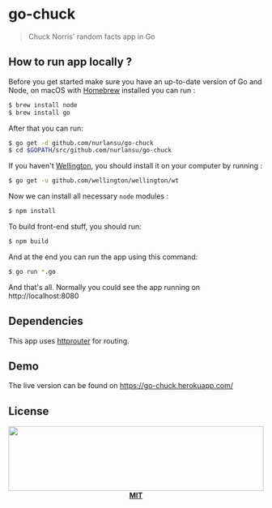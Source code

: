 # go-chuck

> Chuck Norris' random facts app in Go

## How to run app locally ?

Before you get started make sure you have an up-to-date version of Go and Node, on macOS with [Homebrew][brew] installed you can run :

```bash
$ brew install node
$ brew install go
```

After that you can run:

```bash
$ go get -d github.com/nurlansu/go-chuck
$ cd $GOPATH/src/github.com/nurlansu/go-chuck
```

If you haven't [Wellington][wt], you should install it on your computer by running :

```bash
$ go get -u github.com/wellington/wellington/wt
```

Now we can install all necessary `node` modules :

```bash
$ npm install
```

To build front-end stuff, you should run:

```bash
$ npm build
```

And at the end you can run the app using this command:

```bash
$ go run *.go
```

And that's all. Normally you could see the app running on http://localhost:8080

## Dependencies

This app uses [httprouter][router] for routing.

## Demo

The live version can be found on https://go-chuck.herokuapp.com/

## License

<p align="center">
  <a href="./LICENSE"><img src="https://i.nurlan.co/logo.svg" width="100%" height="128"></a>
  <a href="./LICENSE"><strong>MIT</strong></a>
</p>



[brew]: https://brew.sh
[json]: https://github.com/mailru/easyjson
[router]: https://github.com/julienschmidt/httprouter
[wt]: https://github.com/wellington/wellington
